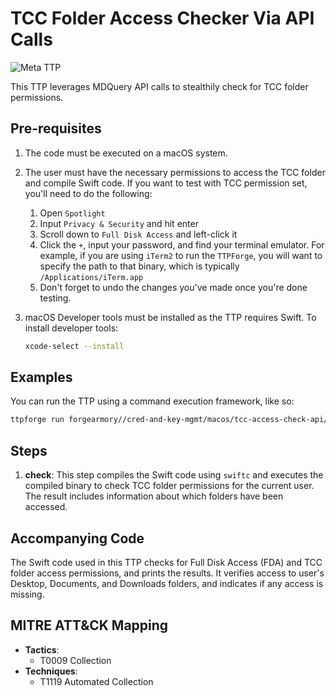 # TCC Folder Access Checker Via API Calls

![Meta TTP](https://img.shields.io/badge/Meta_TTP-blue)

This TTP leverages MDQuery API calls to stealthily check for TCC folder
permissions.

## Pre-requisites

1. The code must be executed on a macOS system.
1. The user must have the necessary permissions to access the TCC folder and
   compile Swift code. If you want to test with TCC permission set, you'll
   need to do the following:
      1. Open `Spotlight`
      1. Input `Privacy & Security` and hit enter
      1. Scroll down to `Full Disk Access` and left-click it
      1. Click the `+`, input your password, and find your terminal emulator.
         For example, if you are using `iTerm2` to run the `TTPForge`,
         you will want to specify the path to that binary, which is typically
         `/Applications/iTerm.app`
      1. Don't forget to undo the changes you've made once you're done testing.
1. macOS Developer tools must be installed as the TTP requires Swift. To install
   developer tools:

   ```bash
   xcode-select --install
   ```

## Examples

You can run the TTP using a command execution framework, like so:

```bash
ttpforge run forgearmory//cred-and-key-mgmt/macos/tcc-access-check-api/tcc-access-check-api.yaml
```

## Steps

1. **check**: This step compiles the Swift code using `swiftc` and executes
   the compiled binary to check TCC folder permissions for the current user.
   The result includes information about which folders have been accessed.

## Accompanying Code

The Swift code used in this TTP checks for Full Disk Access (FDA) and TCC
folder access permissions, and prints the results. It verifies access to user's
Desktop, Documents, and Downloads folders, and indicates if any access is
missing.

## MITRE ATT&CK Mapping

- **Tactics**:
  - T0009 Collection
- **Techniques**:
  - T1119 Automated Collection
